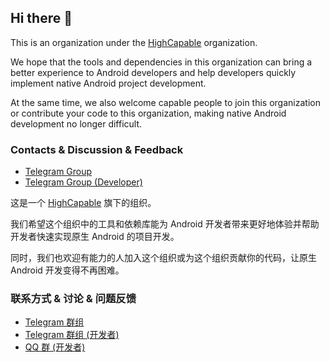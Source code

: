 ## Hi there 👋

This is an organization under the [HighCapable](https://github.com/HighCapable) organization.

We hope that the tools and dependencies in this organization can bring a better experience to Android developers and help developers quickly implement native Android project development.

At the same time, we also welcome capable people to join this organization or contribute your code to this organization, making native Android development no longer difficult.

### Contacts & Discussion & Feedback

- [Telegram Group](https://t.me/BetterAndroid)
- [Telegram Group (Developer)](https://t.me/HighCapable_Dev)

这是一个 [HighCapable](https://github.com/HighCapable) 旗下的组织。

我们希望这个组织中的工具和依赖库能为 Android 开发者带来更好地体验并帮助开发者快速实现原生 Android 的项目开发。

同时，我们也欢迎有能力的人加入这个组织或为这个组织贡献你的代码，让原生 Android 开发变得不再困难。

### 联系方式 & 讨论 & 问题反馈

- [Telegram 群组](https://t.me/BetterAndroid)
- [Telegram 群组 (开发者)](https://t.me/HighCapable_Dev)
- [QQ 群 (开发者)](https://qm.qq.com/cgi-bin/qm/qr?k=Pnsc5RY6N2mBKFjOLPiYldbAbprAU3V7&jump_from=webapi&authKey=X5EsOVzLXt1dRunge8ryTxDRrh9/IiW1Pua75eDLh9RE3KXE+bwXIYF5cWri/9lf)
